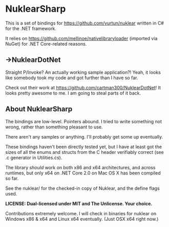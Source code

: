 # NuklearSharp

This is a set of bindings for https://github.com/vurtun/nuklear written in C# for the .NET framework.

It relies on https://github.com/mellinoe/nativelibraryloader (imported via NuGet) for .NET Core-related reasons.

## ->NuklearDotNet

Straight P/Invoke? An actually working sample application?! Yeah, it looks like somebody took my code and got further than I have so far.

Check out their work at https://github.com/cartman300/NuklearDotNet! It looks pretty awesome to me. I am going to steal parts of it back.

## About NuklearSharp

The bindings are low-level. Pointers abound. I tried to write something not wrong, rather than something pleasant to use.

There aren't any samples or anything. I'll probably get some up eventually.

These bindings haven't been directly tested yet, but I have at least got the sizes of all the enums and structs from the C header verifiably correct (see .c generator in Utilities.cs).

The library *should* work on both x86 and x64 architectures, and across runtimes, but only x64 on .NET Core 2.0 on Mac OS X has been compiled so far.

See the nuklear/ for the checked-in copy of Nuklear, and the define flags used.

**LICENSE: Dual-licensed under MIT and The Unlicense. Your choice.**

Contributions extremely welcome. I will check in binaries for nuklear on Windows x86 & x64 and Linux x64 eventually. (Just OSX x64 right now.)


